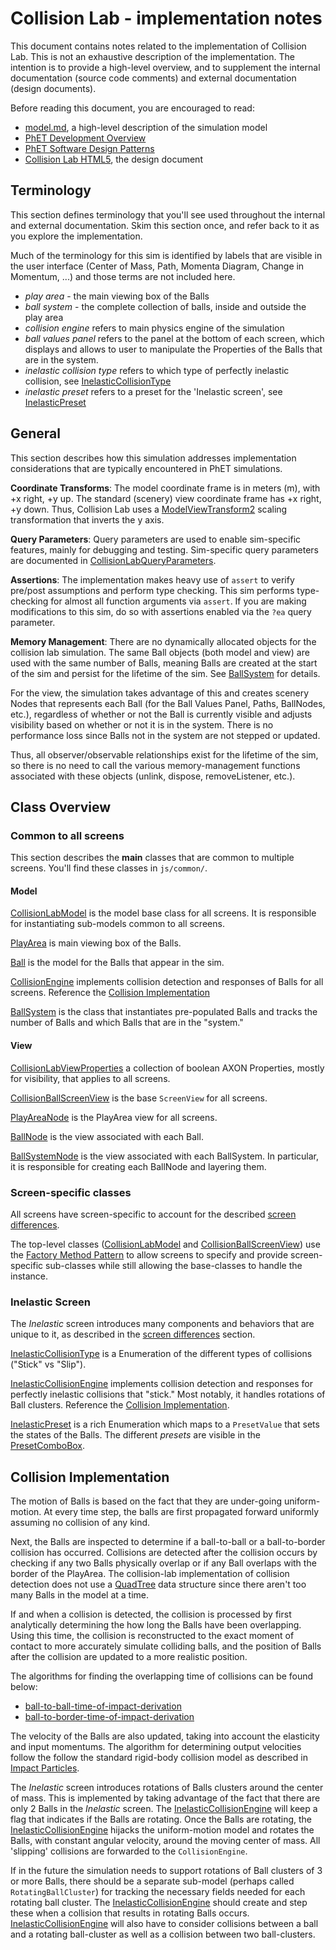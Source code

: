# Collision Lab - implementation notes

This document contains notes related to the implementation of Collision Lab. 
This is not an exhaustive description of the implementation. The intention is 
to provide a high-level overview, and to supplement the internal documentation 
(source code comments) and external documentation (design documents).  

Before reading this document, you are encouraged to read:
* [model.md](https://github.com/phetsims/collision-lab/blob/master/doc/model.md), a high-level description of the simulation model
* [PhET Development Overview](https://github.com/phetsims/phet-info/blob/master/doc/phet-development-overview.md)  
* [PhET Software Design Patterns](https://github.com/phetsims/phet-info/blob/master/doc/phet-software-design-patterns.md)
* [Collision Lab HTML5](https://docs.google.com/document/d/1FwMnpv8LyMZfMYPcASYhI2jtgCXyWrgAjTOx3Po_MsE/), the design document

## Terminology

This section defines terminology that you'll see used throughout the internal and external documentation. Skim this section once, and refer back to it as you explore the implementation.

Much of the terminology for this sim is identified by labels that are visible in the user interface (Center of Mass, Path, Momenta Diagram, Change in Momentum, ...) and those terms are not included here.

* _play area_ - the main viewing box of the Balls
* _ball system_ - the complete collection of balls, inside and outside the play area
* _collision engine_ refers to main physics engine of the simulation
* _ball values panel_ refers to the panel at the bottom of each screen, which displays and allows to user to manipulate the Properties of the Balls that are in the system.
* _inelastic collision type_ refers to which type of perfectly inelastic collision, see [InelasticCollisionType](https://github.com/phetsims/collision-lab/blob/master/js/inelastic/model/InelasticCollisionType.js)
* _inelastic preset_ refers to a preset for the 'Inelastic screen', see [InelasticPreset](https://github.com/phetsims/collision-lab/blob/master/js/inelastic/model/InelasticPreset.js)

## General

This section describes how this simulation addresses implementation considerations that are typically encountered in PhET simulations.

**Coordinate Transforms**: The model coordinate frame is in meters (m), with +x right, +y up. The standard (scenery) view coordinate frame has +x right, +y down. Thus, Collision Lab uses a [ModelViewTransform2](https://github.com/phetsims/phetcommon/blob/master/js/view/ModelViewTransform2.js) scaling transformation that inverts the y axis.

**Query Parameters**: Query parameters are used to enable sim-specific features, mainly for debugging and
testing. Sim-specific query parameters are documented in
[CollisionLabQueryParameters](https://github.com/phetsims/collision-lab/blob/master/js/common/CollisionLabQueryParameters.js).

**Assertions**: The implementation makes heavy use of `assert` to verify pre/post assumptions and perform type checking. This sim performs type-checking for almost all function arguments via `assert`. If you are making modifications to this sim, do so with assertions enabled via the `?ea` query parameter.

**Memory Management**: There are no dynamically allocated objects for the collision lab simulation. The same Ball objects (both model and view) are used with the same number of Balls, meaning Balls are created at the start of the sim and persist for the lifetime of the sim. See [BallSystem](https://github.com/phetsims/collision-lab/blob/master/js/common/model/BallSystem.js) for details.

For the view, the simulation takes advantage of this and creates scenery Nodes that represents each Ball (for the Ball Values Panel, Paths, BallNodes, etc.), regardless of whether or not the Ball is currently visible and adjusts visibility based on whether or not it is in the system. There is no performance loss since Balls not in the system are not stepped or updated. 

Thus, all observer/observable relationships exist for the lifetime of the sim, so there is no need to call the various memory-management functions associated with these objects (unlink, dispose, removeListener, etc.).

## Class Overview

### Common to all screens

This section describes the **main** classes that are common to multiple screens. You'll find these classes in `js/common/`.

#### Model

[CollisionLabModel](https://github.com/phetsims/collision-lab/blob/master/js/common/model/CollisionLabModel.js) is the model base class for all screens. It is responsible for instantiating sub-models common to all screens.

[PlayArea](https://github.com/phetsims/collision-lab/blob/master/js/common/model/PlayArea.js) is main viewing box of the Balls.

[Ball](https://github.com/phetsims/collision-lab/blob/master/js/common/model/Ball.js) is the model for the Balls that appear in the sim.

[CollisionEngine](https://github.com/phetsims/collision-lab/blob/master/js/common/model/CollisionEngine.js) implements collision detection and responses of Balls for all screens. Reference the [Collision Implementation](https://github.com/phetsims/collision-lab/blob/master/doc/implementation-notes.md#collision-implementation) 

[BallSystem](https://github.com/phetsims/collision-lab/blob/master/js/common/model/BallSystem.js) is the class that instantiates pre-populated Balls and tracks the number of Balls and which Balls that are in the "system."

#### View

[CollisionLabViewProperties](https://github.com/phetsims/collision-lab/blob/master/js/common/view/CollisionLabViewProperties.js) a collection of boolean AXON Properties, mostly for visibility, that applies to all screens.

[CollisionBallScreenView](https://github.com/phetsims/collision-lab/blob/master/js/common/view/CollisionBallScreenView.js) is the base `ScreenView` for all screens. 

[PlayAreaNode](https://github.com/phetsims/collision-lab/blob/master/js/common/view/PlayAreaNode.js) is the PlayArea view for all screens.

[BallNode](https://github.com/phetsims/collision-lab/blob/master/js/common/view/BallNode.js) is the view associated with each Ball.

[BallSystemNode](https://github.com/phetsims/collision-lab/blob/master/js/common/view/BallSystemNode.js) is the view associated with each BallSystem. In particular, it is responsible for creating each BallNode and layering them.

### Screen-specific classes

All screens have screen-specific to account for the described [screen differences](https://github.com/phetsims/collision-lab/blob/master/model.md#screen-differences).

The top-level classes ([CollisionLabModel](https://github.com/phetsims/collision-lab/blob/master/js/common/model/CollisionLabModel.js) and [CollisionBallScreenView](https://github.com/phetsims/collision-lab/blob/master/js/common/view/CollisionBallScreenView.js)) use the [Factory Method Pattern](https://en.wikipedia.org/wiki/Factory_method_pattern) to allow screens to specify and provide screen-specific sub-classes while still allowing the base-classes to handle the instance.

### Inelastic Screen

The _Inelastic_ screen introduces many components and behaviors that are unique to it, as described in the [screen differences](https://github.com/phetsims/collision-lab/blob/master/model.md#screen-differences) section.

[InelasticCollisionType](https://github.com/phetsims/collision-lab/blob/master/js/inelastic/model/InelasticCollisionType.js) is a Enumeration of the different types of collisions ("Stick" vs "Slip").

[InelasticCollisionEngine](https://github.com/phetsims/collision-lab/blob/master/js/inelastic/model/InelasticCollisionEngine.js) implements collision detection and responses for perfectly inelastic collisions that "stick." Most notably, it handles rotations of Ball clusters. Reference the [Collision Implementation](https://github.com/phetsims/collision-lab/blob/master/doc/implementation-notes.md#collision-implementation).

[InelasticPreset](https://github.com/phetsims/collision-lab/blob/master/js/inelastic/model/InelasticPreset.js) is a rich Enumeration which maps to a `PresetValue` that sets the states of the Balls. The different _presets_ are visible in the [PresetComboBox](https://github.com/phetsims/collision-lab/blob/master/js/inelastic/model/PresetComboBox.js).

## Collision Implementation

The motion of Balls is based on the fact that they are under-going uniform-motion. At every time step, the balls are first propagated forward uniformly assuming no collision of any kind.

Next, the Balls are inspected to determine if a ball-to-ball or a ball-to-border collision has occurred. Collisions are detected after the collision occurs by checking if any two Balls physically overlap or if any Ball overlaps with the border of the PlayArea. The collision-lab implementation of collision detection does not use a [QuadTree](https://en.wikipedia.org/wiki/Quadtree) data structure since there aren't too many Balls in the model at a time.

If and when a collision is detected, the collision is processed by first analytically determining the how long the Balls have been overlapping. Using this time, the collision is reconstructed to the exact moment of contact to more accurately simulate colliding balls, and the position of Balls after the collision are updated to a more realistic position.

The algorithms for finding the overlapping time of collisions can be found below:

* [ball-to-ball-time-of-impact-derivation](https://github.com/phetsims/collision-lab/blob/master/doc/images/ball-to-ball-time-of-impact-derivation.pdf)
* [ball-to-border-time-of-impact-derivation](https://github.com/phetsims/collision-lab/blob/master/doc/images/ball-to-border-time-of-impact-derivation.pdf)

The velocity of the Balls are also updated, taking into account the elasticity and input momentums. The algorithm for determining output velocities follow the follow the standard rigid-body collision model as described in [Impact Particles](http://web.mst.edu/~reflori/be150/Dyn%20Lecture%20Videos/Impact%20Particles%201/Impact%20Particles%201.pdf).

The _Inelastic_ screen introduces rotations of Balls clusters around the center of mass. This is implemented by taking advantage of the fact that there are only 2 Balls in the _Inelastic_ screen. The [InelasticCollisionEngine](https://github.com/phetsims/collision-lab/blob/master/js/inelastic/model/InelasticCollisionEngine.js) will keep a flag that indicates if the Balls are rotating. Once the Balls are rotating, the [InelasticCollisionEngine](https://github.com/phetsims/collision-lab/blob/master/js/inelastic/model/InelasticCollisionEngine.js) hijacks the uniform-motion model and rotates the Balls, with constant angular velocity, around the moving center of mass. All 'slipping' collisions are forwarded to the `CollisionEngine`.

If in the future the simulation needs to support rotations of Ball clusters of 3 or more Balls, there should be a separate sub-model (perhaps called `RotatingBallCluster`) for tracking the necessary fields needed for each rotating ball cluster. The [InelasticCollisionEngine](https://github.com/phetsims/collision-lab/blob/master/js/inelastic/model/InelasticCollisionEngine.js) should create and step these when a collision that results in rotating Balls occurs. [InelasticCollisionEngine](https://github.com/phetsims/collision-lab/blob/master/js/inelastic/model/InelasticCollisionEngine.js) will also have to consider collisions between a ball and a rotating ball-cluster as well as a collision between two ball-clusters.


